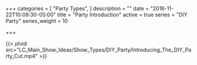 +++
categories = [
  "Party Types",
]
description = ""
date = "2016-11-22T10:09:30-05:00"
title = "Party Introduction"
active = true
series = "DIY Party"
series_weight = 10

+++

{{< plvid src="LC_Main_Show_Ideas/Show_Types/DIY_Party/Introducing_The_DIY_Party_Cut.mp4" >}}
